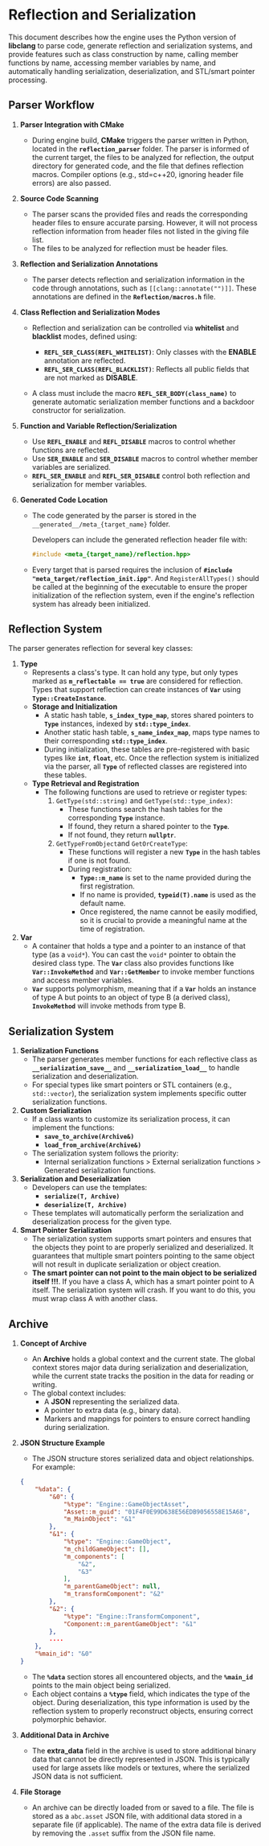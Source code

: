 # Reflection and Serialization

This document describes how the engine uses the Python version of **libclang** to parse code, generate reflection and serialization systems, and provide features such as class construction by name, calling member functions by name, accessing member variables by name, and automatically handling serialization, deserialization, and STL/smart pointer processing.

## Parser Workflow

1. **Parser Integration with CMake**

    - During engine build, **CMake** triggers the parser written in Python, located in the **`reflection_parser`** folder. The parser is informed of the current target, the files to be analyzed for reflection, the output directory for generated code, and the file that defines reflection macros. Compiler options (e.g., std=c++20, ignoring header file errors) are also passed.

2. **Source Code Scanning**

    - The parser scans the provided files and reads the corresponding header files to ensure accurate parsing. However, it will not process reflection information from header files not listed in the giving file list.
    - The files to be analyzed for reflection must be header files.

3. **Reflection and Serialization Annotations**

    - The parser detects reflection and serialization information in the code through annotations, such as `[[clang::annotate("")]]`. These annotations are defined in the **`Reflection/macros.h`** file.

4. **Class Reflection and Serialization Modes**

    - Reflection and serialization can be controlled via **whitelist** and **blacklist** modes, defined using:

        - **`REFL_SER_CLASS(REFL_WHITELIST)`**: Only classes with the **ENABLE** annotation are reflected.
        - **`REFL_SER_CLASS(REFL_BLACKLIST)`**: Reflects all public fields that are not marked as **DISABLE**.
    - A class must include the macro **`REFL_SER_BODY(class_name)`** to generate automatic serialization member functions and a backdoor constructor for serialization.

5. **Function and Variable Reflection/Serialization**

    - Use **`REFL_ENABLE`** and **`REFL_DISABLE`** macros to control whether functions are reflected.
    - Use **`SER_ENABLE`** and **`SER_DISABLE`** macros to control whether member variables are serialized.
    - **`REFL_SER_ENABLE`** and **`REFL_SER_DISABLE`** control both reflection and serialization for member variables.

6. **Generated Code Location**

    - The code generated by the parser is stored in the `__generated__/meta_{target_name}` folder. 

        Developers can include the generated reflection header file with:

        ```c++
        #include <meta_{target_name}/reflection.hpp>
        ```
        
    - Every target that is parsed requires the inclusion of **`#include "meta_target/reflection_init.ipp"`**. And ```RegisterAllTypes()``` should be called at the beginning of the executable to ensure the proper initialization of the reflection system, even if the engine's reflection system has already been initialized.

## Reflection System

The parser generates reflection for several key classes:

1. **Type**
    - Represents a class's type. It can hold any type, but only types marked as **`m_reflectable == true`** are considered for reflection. Types that support reflection can create instances of **`Var`** using **`Type::CreateInstance`**.
    - **Storage and Initialization**
      - A static hash table, **`s_index_type_map`**, stores shared pointers to **`Type`** instances, indexed by **`std::type_index`**.
      - Another static hash table, **`s_name_index_map`**, maps type names to their corresponding **`std::type_index`**.
      - During initialization, these tables are pre-registered with basic types like **`int`**, **`float`**, etc. Once the reflection system is initialized via the parser, all **`Type`** of reflected classes are registered into these tables.
    - **Type Retrieval and Registration**
      - The following functions are used to retrieve or register types:
        1. `GetType(std::string)` and `GetType(std::type_index)`:
           - These functions search the hash tables for the corresponding **`Type`** instance.
           - If found, they return a shared pointer to the **`Type`**.
           - If not found, they return **`nullptr`**.
        2. `GetTypeFromObject`and `GetOrCreateType`:
           - These functions will register a new **`Type`** in the hash tables if one is not found.
           - During registration:
             - **`Type::m_name`** is set to the name provided during the first registration.
             - If no name is provided, **`typeid(T).name`** is used as the default name.
             - Once registered, the name cannot be easily modified, so it is crucial to provide a meaningful name at the time of registration.
2. **Var**
    - A container that holds a type and a pointer to an instance of that type (as a `void*`). You can cast the `void*` pointer to obtain the desired class type. The **`Var`** class also provides functions like **`Var::InvokeMethod`** and **`Var::GetMember`** to invoke member functions and access member variables. 
    - **`Var`** supports polymorphism, meaning that if a **`Var`** holds an instance of type A but points to an object of type B (a derived class), **`InvokeMethod`** will invoke methods from type B.

## Serialization System

1. **Serialization Functions**
    - The parser generates member functions for each reflective class as **`__serialization_save__`** and **`__serialization_load__`** to handle serialization and deserialization.
    - For special types like smart pointers or STL containers (e.g., `std::vector`), the serialization system implements specific outter serialization functions.
2. **Custom Serialization**
    - If a class wants to customize its serialization process, it can implement the functions:
        - **`save_to_archive(Archive&)`**
        - **`load_from_archive(Archive&)`**
    - The serialization system follows the priority:
        - Internal serialization functions > External serialization functions > Generated serialization functions.
3. **Serialization and Deserialization**
    - Developers can use the templates:
        - **`serialize(T, Archive)`**
        - **`deserialize(T, Archive)`**
    - These templates will automatically perform the serialization and deserialization process for the given type.
4. **Smart Pointer Serialization**
    - The serialization system supports smart pointers and ensures that the objects they point to are properly serialized and deserialized. It guarantees that multiple smart pointers pointing to the same object will not result in duplicate serialization or object creation.
    - **The smart pointer can not point to the main object to be serialized itself !!!**. If you have a class A, which has a smart pointer point to A itself. The serialization system will crash. If you want to do this, you must wrap class A with another class.

## Archive

1. **Concept of Archive**

    - An **Archive** holds a global context and the current state. The global context stores major data during serialization and deserialization, while the current state tracks the position in the data for reading or writing.
    - The global context includes:
        - A **JSON** representing the serialized data.
        - A pointer to extra data (e.g., binary data).
        - Markers and mappings for pointers to ensure correct handling during serialization.

2. **JSON Structure Example**

    - The JSON structure stores serialized data and object relationships. For example:

    ```json
    {
        "%data": {
            "&0": {
                "%type": "Engine::GameObjectAsset",
                "Asset::m_guid": "01F4F0E99D638E56EDB9056558E15A68",
                "m_MainObject": "&1"
            },
            "&1": {
                "%type": "Engine::GameObject",
                "m_childGameObject": [],
                "m_components": [
                    "&2",
                    "&3"
                ],
                "m_parentGameObject": null,
                "m_transformComponent": "&2"
            },
            "&2": {
                "%type": "Engine::TransformComponent",
                "Component::m_parentGameObject": "&1"
            },
            ....
        },
        "%main_id": "&0"
    }
    ```

    - The **`%data`** section stores all encountered objects, and the **`%main_id`** points to the main object being serialized.
    - Each object contains a **`%type`** field, which indicates the type of the object. During deserialization, this type information is used by the reflection system to properly reconstruct objects, ensuring correct polymorphic behavior.

3. **Additional Data in Archive**

    - The **extra_data** field in the archive is used to store additional binary data that cannot be directly represented in JSON. This is typically used for large assets like models or textures, where the serialized JSON data is not sufficient.

4. **File Storage**

    - An archive can be directly loaded from or saved to a file. The file is stored as a `abc.asset` JSON file, with additional data stored in a separate file (if applicable). The name of the extra data file is derived by removing the ```.asset``` suffix from the JSON file name.
